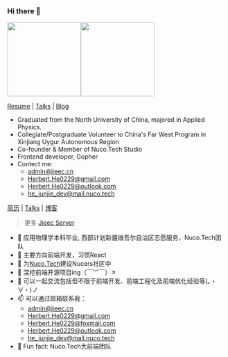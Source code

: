 ### Hi there 👋

<img src="https://github-readme-stats.vercel.app/api?username=HerbertHe&count_private=true" height="170px" /><img src="https://github-readme-stats.vercel.app/api/top-langs/?username=HerbertHe&layout=compact" height="170px" />

[Resume](https://resume.goer.icu/en) | [Talks](https://talks.goer.icu) | [Blog](https://goer.icu)

- Graduated from the North University of China, majored in Applied Physics.
- Collegiate/Postgraduate Volunteer to China's Far West Program in Xinjiang Uygur Autonomous Region
- Co-founder & Member of Nuco.Tech Studio
- Frontend developer, Gopher
- Contect me:
  - admin@jieec.cn
  - Herbert.He0229@gmail.com
  - Herbert.He0229@outlook.com
  - he_junjie_dev@mail.nuco.tech

[简历](https://resume.goer.icu) | [Talks](https://talks.goer.icu) | [博客](https://goer.icu)

> 更多 [Jieec Server](https://server.jieec.cn)

- 🔭 应用物理学本科毕业, 西部计划新疆维吾尔自治区志愿服务，Nuco.Tech团队
- 🌱 主要方向前端开发，习惯React
- 👯 为[Nuco.Tech](https://github.com/NucoTech)建设Nucers社区中
- 🤔 深挖前端开源项目ing（￣︶￣）↗　
- 💬 可以一起交流包括但不限于前端开发、前端工程化及前端优化经验等(。・∀・)ノ
- 📫 可以通过邮箱联系我：
  - admin@jieec.cn 
  - Herbert.He0229@gmail.com
  - Herbert.He0229@foxmail.com
  - Herbert.He0229@outlook.com
  - he_junjie_dev@mail.nuco.tech
- 👀 Fun fact: Nuco.Tech大前端团队
